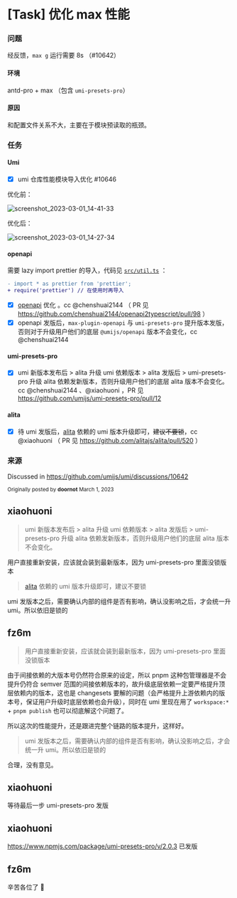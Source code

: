 # [Task] 优化 max 性能

### 问题

经反馈，`max g` 运行需要 8s （#10642）

#### 环境

antd-pro + max （包含 `umi-presets-pro`）

#### 原因

和配置文件关系不大，主要在于模块预读取的瓶颈。

### 任务

#### Umi

- [x] umi 仓库性能模块导入优化 #10646

优化前：

![screenshot_2023-03-01_14-41-33](https://user-images.githubusercontent.com/59400654/222063868-aa0ac967-3e74-469d-8488-df29d6008bbb.png)

优化后：

![screenshot_2023-03-01_14-27-34](https://user-images.githubusercontent.com/59400654/222063914-361b8ba0-ed63-48b2-9bd4-b32b0b47deaa.png)

#### openapi

需要 lazy import prettier 的导入，代码见 [`src/util.ts`](https://github.com/chenshuai2144/openapi2typescript/blob/5b51c674f5fc01d69db7cb39f4cd8f362c2a7395/src/util.ts#L7) ：

```diff
- import * as prettier from 'prettier';
+ require('prettier') // 在使用时再导入
```

- [x] [openapi](https://github.com/chenshuai2144/openapi2typescript) 优化 。cc @chenshuai2144 （ PR 见 https://github.com/chenshuai2144/openapi2typescript/pull/98 ）
- [x] openapi 发版后，`max-plugin-openapi` 与 `umi-presets-pro` 提升版本发版，否则对于升级用户他们的底层 `@umijs/openapi` 版本不会变化，cc @chenshuai2144

#### umi-presets-pro

- [x] umi 新版本发布后 > alita 升级 umi 依赖版本 > alita 发版后 > umi-presets-pro 升级 alita 依赖发新版本，否则升级用户他们的底层 alita 版本不会变化。cc @chenshuai2144 、@xiaohuoni ，PR 见 https://github.com/umijs/umi-presets-pro/pull/12

#### alita

- [x] 待 umi 发版后，[alita](https://github.com/alitajs/alita) 依赖的 umi 版本升级即可，~~建议不要锁~~，cc @xiaohuoni （ PR 见 https://github.com/alitajs/alita/pull/520 ）

### 来源

Discussed in https://github.com/umijs/umi/discussions/10642

<div type='discussions-op-text'>

<sup>Originally posted by **doornot** March 1, 2023</sup>

## xiaohuoni

> umi 新版本发布后 > alita 升级 umi 依赖版本 > alita 发版后 > umi-presets-pro 升级 alita 依赖发新版本，否则升级用户他们的底层 alita 版本不会变化。

用户直接重新安装，应该就会装到最新版本，因为 umi-presets-pro 里面没锁版本

> [alita](https://github.com/alitajs/alita) 依赖的 umi 版本升级即可，建议不要锁

umi 发版本之后，需要确认内部的组件是否有影响，确认没影响之后，才会统一升 umi。所以依旧是锁的

## fz6m

> 用户直接重新安装，应该就会装到最新版本，因为 umi-presets-pro 里面没锁版本

由于间接依赖的大版本号仍然符合原来的设定，所以 pnpm 这种包管理器是不会提升仍符合 semver 范围的间接依赖版本的，故升级底层依赖一定要严格提升顶层依赖内的版本，这也是 changesets 要解的问题（会严格提升上游依赖内的版本号，保证用户升级时底层依赖也会升级），同时在 umi 里现在用了 `workspace:*` + `pnpm publish` 也可以彻底解这个问题了。

所以这次的性能提升，还是跟进完整个链路的版本提升，这样好。

> umi 发版本之后，需要确认内部的组件是否有影响，确认没影响之后，才会统一升 umi。所以依旧是锁的

合理，没有意见。

## xiaohuoni

等待最后一步 umi-presets-pro 发版

## xiaohuoni

https://www.npmjs.com/package/umi-presets-pro/v/2.0.3 已发版

## fz6m

辛苦各位了 🌹
